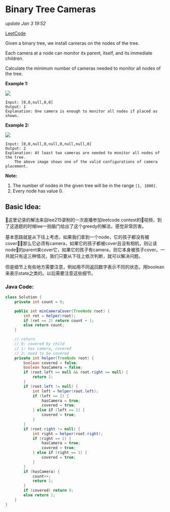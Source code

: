 # Binary Tree Cameras

_update Jan 3 19:52_

[LeetCode](https://leetcode.com/problems/binary-tree-cameras/)

Given a binary tree, we install cameras on the nodes of the tree.

Each camera at a node can monitor its parent, itself, and its immediate children.

Calculate the minimum number of cameras needed to monitor all nodes of the tree.

**Example 1:**

![](https://assets.leetcode.com/uploads/2018/12/29/bst_cameras_01.png)

```text
Input: [0,0,null,0,0]
Output: 1
Explanation: One camera is enough to monitor all nodes if placed as shown.
```

**Example 2:**

![](https://assets.leetcode.com/uploads/2018/12/29/bst_cameras_02.png)

```text
Input: [0,0,null,0,null,0,null,null,0]
Output: 2
Explanation: At least two cameras are needed to monitor all nodes of the tree. 
    The above image shows one of the valid configurations of camera placement.
```

**Note:**

1. The number of nodes in the given tree will be in the range `[1, 1000]`.
2. Every node has value 0.

## Basic Idea:

这里记录的解法来自lee215录制的一次直播参加leetcode contest的视频，到了这道题的时候lee一拍脑门给出了这个greedy的解法，感觉非常厉害。

基本思路就是从下往上考虑，如果我们拿到一个node，它的孩子都没有被cover，那么它必须有camera，如果它的孩子都被cover且没有相机，则让该node的parent来cover它，如果它的孩子有camera，则它本身被孩子cover。一共就只有这三种情况，我们只要从下往上依次判断，就可以解决问题。

但是细节上有些地方需要注意，例如用不同返回数字表示不同的状态，用boolean来表示state之类的。以后需要注意这些细节。

### Java Code:

```java
class Solution {
    private int count = 0;

    public int minCameraCover(TreeNode root) {
        int ret = helper(root);
        if (ret == 2) return count + 1;
        else return count;
    }

    // return
    // 0: covered by child
    // 1: has camera, covered
    // 2: need to be covered
    private int helper(TreeNode root) {
        boolean covered = false;
        boolean hasCamera = false;
        if (root.left == null && root.right == null) {
            return 2;
        }
        if (root.left != null) {
            int left = helper(root.left);
            if (left == 2) {
                hasCamera = true;
                covered = true;
            } else if (left == 1) {
                covered = true;
            }
        }
        if (root.right != null) {
            int right = helper(root.right);
            if (right == 2) {
                hasCamera = true;
                covered = true;
            } else if (right == 1) {
                covered = true;
            }
        }
        if (hasCamera) {
            count++;
            return 1;
        } 
        if (covered) return 0;
        else return 2;
    }
}
```

